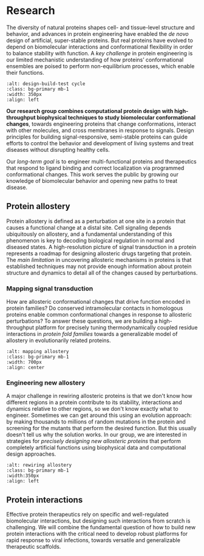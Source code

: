 # Research

The diversity of natural proteins shapes cell- and tissue-level structure and behavior, and advances in protein engineering have enabled the *de novo* design of artificial, super-stable proteins. But real proteins have evolved to depend on biomolecular interactions and conformational flexibility in order to balance stability with function. A *key challenge* in protein engineering is our limited mechanistic understanding of how proteins’ conformational ensembles are poised to perform non-equilibrium processes, which enable their functions.

```{image} research_figures/design_process.png
:alt: design-build-test cycle
:class: bg-primary mb-1
:width: 350px
:align: left
```

**Our research group combines computational protein design with high-throughput biophysical techniques to study biomolecular conformational changes**, towards engineering proteins that change conformations, interact with other molecules, and cross membranes in response to signals. Design principles for building signal-responsive, semi-stable proteins can guide efforts to control the behavior and development of living systems and treat diseases without disrupting healthy cells.

Our *long-term goal* is to engineer multi-functional proteins and therapeutics that respond to ligand binding and correct localization via programmed conformational changes. This work serves the public by growing our knowledge of biomolecular behavior and opening new paths to treat disease.

## Protein allostery
Protein allostery is defined as a perturbation at one site in a protein that causes a functional change at a distal site. Cell signaling depends ubiquitously on allostery, and a fundamental understanding of this phenomenon is key to decoding biological regulation in normal and diseased states. A high-resolution picture of signal transduction in a protein represents a roadmap for designing allosteric drugs targeting that protein. The *main limitation* in uncovering allosteric mechanisms in proteins is that established techniques may not provide enough information about protein structure and dynamics to detail all of the changes caused by perturbations.

### Mapping signal transduction
How are allosteric conformational changes that drive function encoded in protein families? Do conserved intramolecular contacts in homologous proteins enable common conformational changes in response to allosteric perturbations? To answer these questions, we are building a high-throughput platform for precisely tuning thermodynamically coupled residue interactions in *protein fold families* towards a generalizable model of allostery in evolutionarily related proteins.

```{image} research_figures/mapping_allostery.png
:alt: mapping allostery
:class: bg-primary mb-1
:width: 700px
:align: center
```

### Engineering new allostery
A major challenge in rewiring allosteric proteins is that we don't know how different regions in a protein contribute to its stability, interactions and dynamics relative to other regions, so we don't know exactly what to engineer. Sometimes we can get around this using an evolution approach: by making thousands to millions of random mutations in the protein and screening for the mutants that perform the desired function. But this usually doesn't tell us why the solution works. In our group, we are interested in strategies for *precisely designing new allosteric proteins* that perform completely artificial functions using biophysical data and computational design approaches.

```{image} research_figures/rewiring_allostery.png
:alt: rewiring allostery
:class: bg-primary mb-1
:width:350px
:align: left
```

## Protein interactions
Effective protein therapeutics rely on specific and well-regulated biomolecular interactions, but designing such interactions from scratch is challenging. We will combine the fundamental question of how to build new protein interactions with the critical need to develop robust platforms for rapid response to viral infections, towards versatile and generalizable therapeutic scaffolds. 

